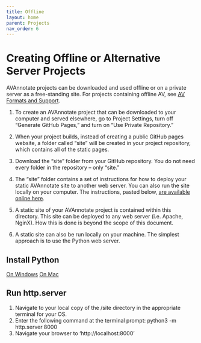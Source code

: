 ```yaml
---
title: Offline
layout: home
parent: Projects
nav_order: 6
---
```

# Creating Offline or Alternative Server Projects
AVAnnotate projects can be downloaded and used offline or on a private server as a free-standing site. For projects containing offline AV, see [AV Formats and Support](https://avannotate.github.io/documentation/pages/av/).

1. To create an AVAnnotate project that can be downloaded to your computer and served elsewhere, go to Project Settings, turn off “Generate GitHub Pages,” and turn on “Use Private Repository.”

2. When your project builds, instead of creating a public GitHub pages website, a folder called “site” will be created in your project repository, which contains all of the static pages. 

3. Download the “site” folder from your GitHub repository. You do not need every folder in the repository – only “site.”

3. The “site” folder contains a set of instructions for how to deploy your static AVAnnotate site to another web server. You can also run the site locally on your computer. The instructions, pasted below, [are available online here](https://github.com/AVAnnotate/project-client/blob/develop/static-site-readme.md).

4. A static site of your AVAnnotate project is contained within this directory. This site can be deployed to any web server (i.e. Apache, NginX). How this is done is beyond the scope of this document.

5. A static site can also be run locally on your machine. The simplest approach is to use the Python web server.

## Install Python
[On Windows](https://builtin.com/software-engineering-perspectives/how-to-install-python-on-windows)
[On Mac](https://builtin.com/software-engineering-perspectives/how-to-install-python-on-windows)

## Run http.server
1. Navigate to your local copy of the /site directory in the appropriate terminal for your OS.
2. Enter the following command at the terminal prompt:
python3 -m http.server 8000
3. Navigate your browser to ‘http://localhost:8000’

  
